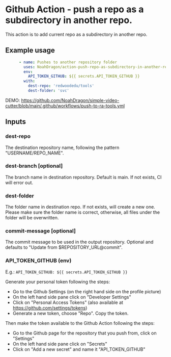 # Github Action - push a repo as a subdirectory in another repo.

This action is to add current repo as a subdirectory in another repo. 

## Example usage
```yaml
      - name: Pushes to another repository folder
        uses: NoahDragon/action-push-repo-as-subdirectory-in-another-repo@main
        env:
          API_TOKEN_GITHUB: ${{ secrets.API_TOKEN_GITHUB }}
        with:
          dest-repo: 'redwoodedu/tools'
          dest-folder: 'svc'
```

DEMO: https://github.com/NoahDragon/simple-video-cutter/blob/main/.github/workflows/push-to-ra-tools.yml

## Inputs

### dest-repo
The destination repository name, following the pattern "USERNAME/REPO_NAME".

### dest-branch [optional]
The branch name in destination repository. Default is main. If not exists, CI will error out.

### dest-folder
The folder name in destination repo. If not exists, will create a new one. Please make sure the folder name is correct, otherwise, all files under the folder will be overwritten.

### commit-message [optional]
The commit message to be used in the output repository. Optional and defaults to "Update from $REPOSITORY_URL@commit".

### API_TOKEN_GITHUB (env)
E.g.:
  `API_TOKEN_GITHUB: ${{ secrets.API_TOKEN_GITHUB }}`

Generate your personal token following the steps:
* Go to the Github Settings (on the right hand side on the profile picture)
* On the left hand side pane click on "Developer Settings"
* Click on "Personal Access Tokens" (also available at https://github.com/settings/tokens)
* Generate a new token, choose "Repo". Copy the token.

Then make the token available to the Github Action following the steps:
* Go to the Github page for the repository that you push from, click on "Settings"
* On the left hand side pane click on "Secrets"
* Click on "Add a new secret" and name it "API_TOKEN_GITHUB"
